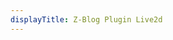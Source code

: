 ```yaml
---
displayTitle: Z-Blog Plugin Live2d
---
```

<script>
    window.location.href = "https://cdn.fghrsh.net/blogcdn/2019/02/201902117365_8042.zba"
</script>
